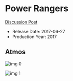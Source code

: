 # Power Rangers

[Discussion Post](https://www.avsforum.com/threads/bass-eq-for-filtered-movies.2995212/post-56739892)

* Release Date: 2017-06-27
* Production Year: 2017

## Atmos

![img 0](https://i.imgur.com/UnB7paE.jpg)

![img 1](https://i.imgur.com/c9OeNXA.jpg)

